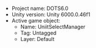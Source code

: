 <!-- UNITY CODE ASSIST INSTRUCTIONS START -->
- Project name: DOTS6.0
- Unity version: Unity 6000.0.46f1
- Active game object:
  - Name: UniitSelectManager
  - Tag: Untagged
  - Layer: Default
<!-- UNITY CODE ASSIST INSTRUCTIONS END -->